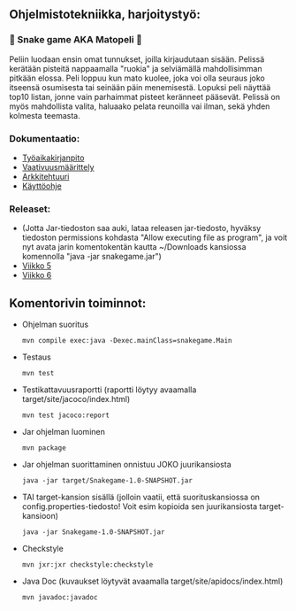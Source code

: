 ## Ohjelmistotekniikka, harjoitystyö:

###  :snake: Snake game AKA Matopeli  :bug:
Peliin luodaan ensin omat tunnukset, joilla kirjaudutaan sisään. Pelissä kerätään pisteitä nappaamalla "ruokia" ja selviämällä mahdollisimman pitkään elossa. Peli loppuu kun mato kuolee, joka voi olla seuraus joko itseensä osumisesta tai seinään päin menemisestä. Lopuksi peli näyttää top10 listan, jonne vain parhaimmat pisteet keränneet pääsevät. Pelissä on myös mahdollista valita, haluaako pelata reunoilla vai ilman, sekä yhden kolmesta teemasta.


### Dokumentaatio:
* [Työaikakirjanpito](https://github.com/johannaval/ot-harjoitustyo/blob/master/dokumentaatio/tyoaikakirjanpito.md)
* [Vaativuusmäärittely](https://github.com/johannaval/ot-harjoitustyo/blob/master/dokumentaatio/vaatimusmaarittely.md)
* [Arkkitehtuuri](https://github.com/johannaval/ot-harjoitustyo/blob/master/dokumentaatio/arkkitehtuuri.md)
* [Käyttöohje](https://github.com/johannaval/ot-harjoitustyo/blob/master/dokumentaatio/kayttoohje.md)


### Releaset: 
* (Jotta Jar-tiedoston saa auki, lataa releasen jar-tiedosto, hyväksy tiedoston permissions kohdasta "Allow executing file as program", ja voit nyt avata jarin komentokentän kautta ~/Downloads kansiossa komennolla "java -jar snakegame.jar")
* [Viikko 5](https://github.com/johannaval/ot-harjoitustyo/releases/tag/viikko5)
* [Viikko 6](https://github.com/johannaval/ot-harjoitustyo/releases/tag/2)


## Komentorivin toiminnot:

 * Ohjelman suoritus 
 
   ```mvn compile exec:java -Dexec.mainClass=snakegame.Main```
   
   
* Testaus 

   ```mvn test```
   
   
* Testikattavuusraportti (raportti löytyy avaamalla target/site/jacoco/index.html)

   ```mvn test jacoco:report```
   
   
* Jar ohjelman luominen 

   ```mvn package```
   
   
* Jar ohjelman suorittaminen onnistuu JOKO juurikansiosta

  ```java -jar target/Snakegame-1.0-SNAPSHOT.jar```


* TAI target-kansion sisällä (jolloin vaatii, että suorituskansiossa on config.properties-tiedosto! Voit esim kopioida sen juurikansiosta target-kansioon)

   ```java -jar Snakegame-1.0-SNAPSHOT.jar```
   
   
* Checkstyle

   ```mvn jxr:jxr checkstyle:checkstyle```
   
   
* Java Doc (kuvaukset löytyvät avaamalla target/site/apidocs/index.html)

   ```mvn javadoc:javadoc```
